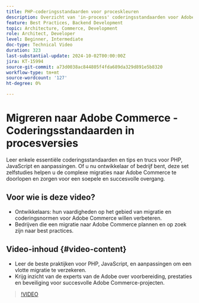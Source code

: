 ```yaml
---
title: PHP-coderingsstandaarden voor proceskleuren
description: Overzicht van 'in-process' coderingsstandaarden voor Adobe Commerce-migratie, waaronder PHP, JavaScript en best practices voor aanpassingen.
feature: Best Practices, Backend Development
topic: Architecture, Commerce, Development
role: Architect, Developer
level: Beginner, Intermediate
doc-type: Technical Video
duration: 323
last-substantial-update: 2024-10-02T00:00:00Z
jira: KT-15994
source-git-commit: a73d0038ac844805f4fda689da329d891e5b8320
workflow-type: tm+mt
source-wordcount: '127'
ht-degree: 0%

---
```



# Migreren naar Adobe Commerce - Coderingsstandaarden in procesversies

Leer enkele essentiële coderingsstandaarden en tips en trucs voor PHP, JavaScript en aanpassingen. Of u nu ontwikkelaar of bedrijf bent, deze set zelfstudies helpen u de complexe migraties naar Adobe Commerce te doorlopen en zorgen voor een soepele en succesvolle overgang.

## Voor wie is deze video?

* Ontwikkelaars: hun vaardigheden op het gebied van migratie en coderingsnormen voor Adobe Commerce willen verbeteren.
* Bedrijven die een migratie naar Adobe Commerce plannen en op zoek zijn naar best practices.

## Video-inhoud {#video-content}

* Leer de beste praktijken voor PHP, JavaScript, en aanpassingen om een vlotte migratie te verzekeren.
* Krijg inzicht van de experts van de Adobe over voorbereiding, prestaties en beveiliging voor succesvolle Adobe Commerce-projecten.

>[!VIDEO](https://video.tv.adobe.com/v/3434857?learn=on)
